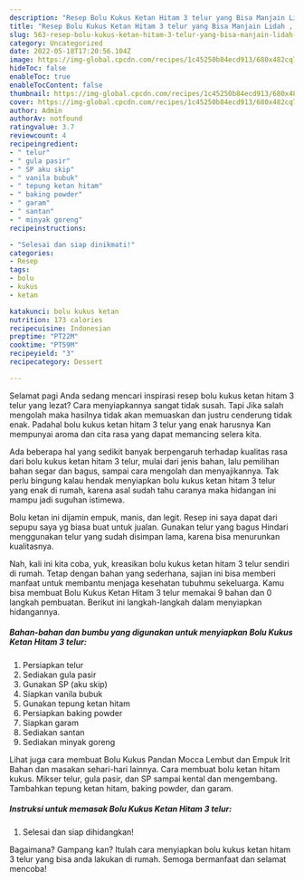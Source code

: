 ```yaml
---
description: "Resep Bolu Kukus Ketan Hitam 3 telur yang Bisa Manjain Lidah , Enak Banget"
title: "Resep Bolu Kukus Ketan Hitam 3 telur yang Bisa Manjain Lidah , Enak Banget"
slug: 563-resep-bolu-kukus-ketan-hitam-3-telur-yang-bisa-manjain-lidah-enak-banget
category: Uncategorized
date: 2022-05-18T17:20:56.104Z
image: https://img-global.cpcdn.com/recipes/1c45250b84ecd913/680x482cq70/bolu-kukus-ketan-hitam-3-telur-foto-resep-utama.jpg
hideToc: false
enableToc: true
enableTocContent: false
thumbnail: https://img-global.cpcdn.com/recipes/1c45250b84ecd913/680x482cq70/bolu-kukus-ketan-hitam-3-telur-foto-resep-utama.jpg
cover: https://img-global.cpcdn.com/recipes/1c45250b84ecd913/680x482cq70/bolu-kukus-ketan-hitam-3-telur-foto-resep-utama.jpg
author: Admin
authorAv: notfound
ratingvalue: 3.7
reviewcount: 4
recipeingredient:
- " telur"
- " gula pasir"
- " SP aku skip"
- " vanila bubuk"
- " tepung ketan hitam"
- " baking powder"
- " garam"
- " santan"
- " minyak goreng"
recipeinstructions:

- "Selesai dan siap dinikmati!"
categories:
- Resep
tags:
- bolu
- kukus
- ketan

katakunci: bolu kukus ketan 
nutrition: 173 calories
recipecuisine: Indonesian
preptime: "PT22M"
cooktime: "PT59M"
recipeyield: "3"
recipecategory: Dessert

---
```



Selamat pagi Anda sedang mencari inspirasi resep bolu kukus ketan hitam 3 telur yang lezat? Cara menyiapkannya sangat tidak susah. Tapi Jika salah mengolah maka hasilnya tidak akan memuaskan dan justru cenderung tidak enak. Padahal bolu kukus ketan hitam 3 telur yang enak harusnya Kan mempunyai aroma dan cita rasa yang dapat memancing selera kita.


Ada beberapa hal yang sedikit banyak berpengaruh terhadap kualitas rasa dari bolu kukus ketan hitam 3 telur, mulai dari jenis bahan, lalu pemilihan bahan segar dan bagus, sampai cara mengolah dan menyajikannya. Tak perlu bingung kalau hendak menyiapkan bolu kukus ketan hitam 3 telur yang enak di rumah, karena asal sudah tahu caranya maka hidangan ini mampu jadi suguhan istimewa.

Bolu ketan ini dijamin empuk, manis, dan legit. Resep ini saya dapat dari sepupu saya yg biasa buat untuk jualan. Gunakan telur yang bagus Hindari menggunakan telur yang sudah disimpan lama, karena bisa menurunkan kualitasnya.


Nah, kali ini kita coba, yuk, kreasikan bolu kukus ketan hitam 3 telur sendiri di rumah. Tetap dengan bahan yang sederhana, sajian ini bisa memberi manfaat untuk membantu menjaga kesehatan tubuhmu sekeluarga. Kamu bisa membuat Bolu Kukus Ketan Hitam 3 telur memakai 9 bahan dan 0 langkah pembuatan. Berikut ini langkah-langkah dalam menyiapkan hidangannya.

<!--inarticleads1-->

##### Bahan-bahan dan bumbu yang digunakan untuk menyiapkan Bolu Kukus Ketan Hitam 3 telur:

1. Persiapkan  telur
1. Sediakan  gula pasir
1. Gunakan  SP (aku skip)
1. Siapkan  vanila bubuk
1. Gunakan  tepung ketan hitam
1. Persiapkan  baking powder
1. Siapkan  garam
1. Sediakan  santan
1. Sediakan  minyak goreng


Lihat juga cara membuat Bolu Kukus Pandan Mocca Lembut dan Empuk Irit Bahan dan masakan sehari-hari lainnya. Cara membuat bolu ketan hitam kukus. Mikser telur, gula pasir, dan SP sampai kental dan mengembang. Tambahkan tepung ketan hitam, baking powder, dan garam. 

<!--inarticleads2-->

##### Instruksi untuk memasak Bolu Kukus Ketan Hitam 3 telur:


1. Selesai dan siap dihidangkan!



Bagaimana? Gampang kan? Itulah cara menyiapkan bolu kukus ketan hitam 3 telur yang bisa anda lakukan di rumah. Semoga bermanfaat dan selamat mencoba!
